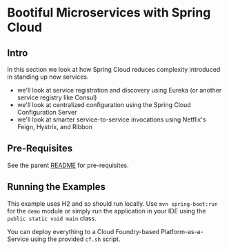 # Bootiful Microservices with Spring Cloud

## Intro
In this section we look at how Spring Cloud reduces complexity introduced in standing up new services.

- we'll look at service registration and discovery using Eureka (or another service registry like Consul)
- we'll look at centralized configuration using the Spring Cloud Configuration Server
- we'll look at smarter service-to-service invocations using Netflix's Feign, Hystrix, and Ribbon

## Pre-Requisites
See the parent [README](../README.md) for pre-requisites.

## Running the Examples
This example uses H2 and so should run locally. Use `mvn spring-boot:run` for the `demo` module or simply run the application in your IDE using the `public static void main` class.

You can deploy everything to a Cloud Foundry-based Platform-as-a-Service using the provided `cf.sh` script.
